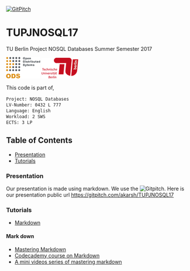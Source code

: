 [![GitPitch](https://gitpitch.com/assets/badge.svg)](https://gitpitch.com/akarsh/TUPJNOSQL17/master?grs=github&t=white)

# TUPJNOSQL17
TU Berlin Project NOSQL Databases Summer Semester 2017   

![](images/image1.png) ![](images/image.png)

This code is part of,

    Project: NOSQL Databases
    LV-Number: 0432 L 777
    Language: English
    Workload: 2 SWS
    ECTS: 3 LP

## Table of Contents
- [Presentation](#presentation)
- [Tutorials](#tutorials)

### Presentation
Our presentation is made using markdown. We use the ![Gitpitch](https://gitpitch.com/).
Here is our presentation public url https://gitpitch.com/akarsh/TUPJNOSQL17 

### Tutorials
   - [Markdown](#mark-down)

#### Mark down
- [Mastering Markdown](https://guides.github.com/features/mastering-markdown/)
- [Codecademy course on Markdown](https://www.google.de/url?sa=t&rct=j&q=&esrc=s&source=web&cd=3&ved=0ahUKEwj0xeHIq7DUAhVBuBoKHS69AggQFgg0MAI&url=https%3A%2F%2Fwww.codecademy.com%2Fcourses%2Fweb-intermediate-en-Bw3bg%2F0%2F1&usg=AFQjCNHm8_PJ4xOtbmdNlsGD3E1IZBp4pA&sig2=pKnUgTZSpMCEb8Feh4M1uA&cad=rja)
- [A mini videos series of mastering markdown](https://masteringmarkdown.com/)
